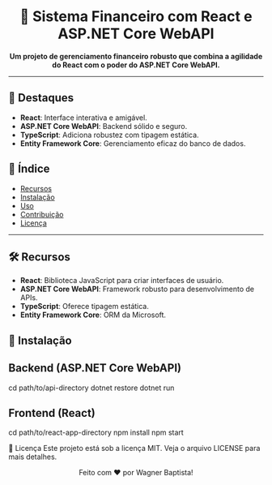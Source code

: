 <div align="center">

# 🏦 Sistema Financeiro com React e ASP.NET Core WebAPI

**Um projeto de gerenciamento financeiro robusto que combina a agilidade do React com o poder do ASP.NET Core WebAPI.**

</div>

---

## 🌟 Destaques

- **React**: Interface interativa e amigável.
- **ASP.NET Core WebAPI**: Backend sólido e seguro.
- **TypeScript**: Adiciona robustez com tipagem estática.
- **Entity Framework Core**: Gerenciamento eficaz do banco de dados.

## 📌 Índice

- [Recursos](#-recursos)
- [Instalação](#-instalação)
- [Uso](#-uso)
- [Contribuição](#-contribuição)
- [Licença](#-licença)

---

## 🛠️ Recursos

- **React**: Biblioteca JavaScript para criar interfaces de usuário.
- **ASP.NET Core WebAPI**: Framework robusto para desenvolvimento de APIs.
- **TypeScript**: Oferece tipagem estática.
- **Entity Framework Core**: ORM da Microsoft.

## 🚀 Instalação

## Backend (ASP.NET Core WebAPI)

cd path/to/api-directory
dotnet restore
dotnet run

## Frontend (React) 


cd path/to/react-app-directory
npm install
npm start


📝 Licença
Este projeto está sob a licença MIT. Veja o arquivo LICENSE para mais detalhes.

<div align="center">
Feito com ❤️ por Wagner Baptista!

</div>

